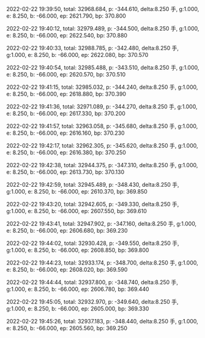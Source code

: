 2022-02-22 19:39:50, total: 32968.684, p: -344.610, delta:8.250 手, g:1.000, e: 8.250, b: -66.000, ep: 2621.790, bp: 370.800

2022-02-22 19:40:12, total: 32979.489, p: -344.500, delta:8.250 手, g:1.000, e: 8.250, b: -66.000, ep: 2622.540, bp: 370.880

2022-02-22 19:40:33, total: 32988.785, p: -342.480, delta:8.250 手, g:1.000, e: 8.250, b: -66.000, ep: 2622.080, bp: 370.570

2022-02-22 19:40:54, total: 32985.488, p: -343.510, delta:8.250 手, g:1.000, e: 8.250, b: -66.000, ep: 2620.570, bp: 370.510

2022-02-22 19:41:15, total: 32985.032, p: -344.240, delta:8.250 手, g:1.000, e: 8.250, b: -66.000, ep: 2618.880, bp: 370.390

2022-02-22 19:41:36, total: 32971.089, p: -344.270, delta:8.250 手, g:1.000, e: 8.250, b: -66.000, ep: 2617.330, bp: 370.200

2022-02-22 19:41:57, total: 32963.058, p: -345.680, delta:8.250 手, g:1.000, e: 8.250, b: -66.000, ep: 2616.160, bp: 370.230

2022-02-22 19:42:17, total: 32962.305, p: -345.620, delta:8.250 手, g:1.000, e: 8.250, b: -66.000, ep: 2616.380, bp: 370.250

2022-02-22 19:42:38, total: 32944.375, p: -347.310, delta:8.250 手, g:1.000, e: 8.250, b: -66.000, ep: 2613.730, bp: 370.130

2022-02-22 19:42:59, total: 32945.489, p: -348.430, delta:8.250 手, g:1.000, e: 8.250, b: -66.000, ep: 2610.370, bp: 369.850

2022-02-22 19:43:20, total: 32942.605, p: -349.330, delta:8.250 手, g:1.000, e: 8.250, b: -66.000, ep: 2607.550, bp: 369.610

2022-02-22 19:43:41, total: 32947.902, p: -347.160, delta:8.250 手, g:1.000, e: 8.250, b: -66.000, ep: 2606.680, bp: 369.230

2022-02-22 19:44:02, total: 32930.428, p: -349.550, delta:8.250 手, g:1.000, e: 8.250, b: -66.000, ep: 2608.850, bp: 369.800

2022-02-22 19:44:23, total: 32933.174, p: -348.700, delta:8.250 手, g:1.000, e: 8.250, b: -66.000, ep: 2608.020, bp: 369.590

2022-02-22 19:44:44, total: 32937.800, p: -348.740, delta:8.250 手, g:1.000, e: 8.250, b: -66.000, ep: 2606.780, bp: 369.440

2022-02-22 19:45:05, total: 32932.970, p: -349.640, delta:8.250 手, g:1.000, e: 8.250, b: -66.000, ep: 2605.000, bp: 369.330

2022-02-22 19:45:26, total: 32937.183, p: -348.440, delta:8.250 手, g:1.000, e: 8.250, b: -66.000, ep: 2605.560, bp: 369.250